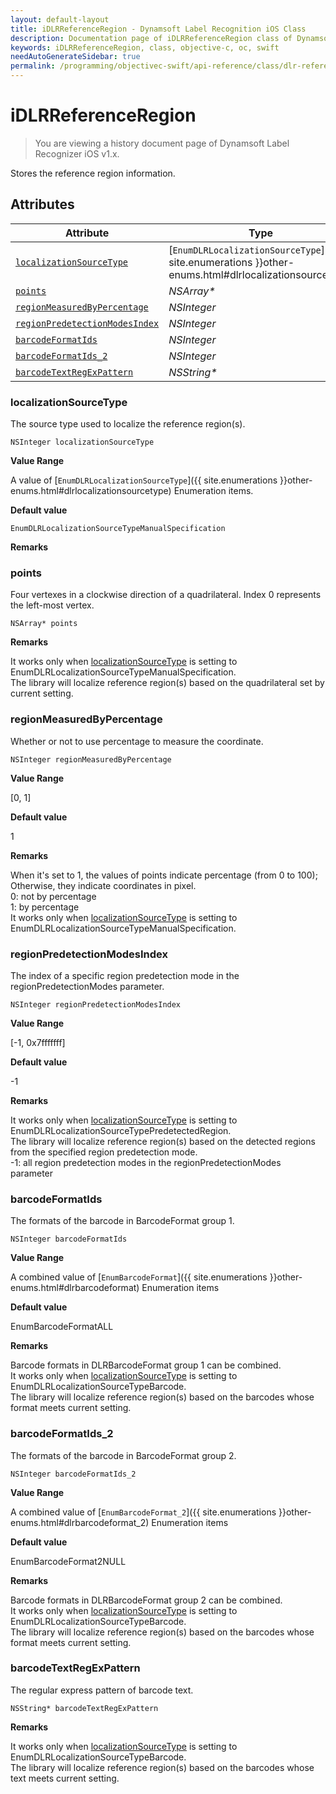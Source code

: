 ```yaml
---
layout: default-layout
title: iDLRReferenceRegion - Dynamsoft Label Recognition iOS Class
description: Documentation page of iDLRReferenceRegion class of Dynamsoft Label Recognition.
keywords: iDLRReferenceRegion, class, objective-c, oc, swift
needAutoGenerateSidebar: true
permalink: /programming/objectivec-swift/api-reference/class/dlr-reference-region.html
---
```



# iDLRReferenceRegion

> You are viewing a history document page of Dynamsoft Label Recognizer iOS v1.x.

Stores the reference region information.  
  

## Attributes
  
| Attribute | Type |
|---------- | ---- |
| [`localizationSourceType`](#localizationsourcetype) | [`EnumDLRLocalizationSourceType`]({{ site.enumerations }}other-enums.html#dlrlocalizationsourcetype) |
| [`points`](#points) | *NSArray\** |
| [`regionMeasuredByPercentage`](#regionmeasuredbypercentage) | *NSInteger* |
| [`regionPredetectionModesIndex`](#regionpredetectionmodesindex) | *NSInteger* |
| [`barcodeFormatIds`](#barcodeformatids) | *NSInteger* |
| [`barcodeFormatIds_2`](#barcodeformatids_2) | *NSInteger* |
| [`barcodeTextRegExPattern`](#barcodetextregexpattern) | *NSString\** |

### localizationSourceType
The source type used to localize the reference region(s).
```objc
NSInteger localizationSourceType
```

**Value Range**

A value of [`EnumDLRLocalizationSourceType`]({{ site.enumerations }}other-enums.html#dlrlocalizationsourcetype) Enumeration items.

**Default value**

`EnumDLRLocalizationSourceTypeManualSpecification`

**Remarks**



### points
Four vertexes in a clockwise direction of a quadrilateral. Index 0 represents the left-most vertex. 
```objc
NSArray* points
```

**Remarks**

It works only when [localizationSourceType](#localizationsourcetype) is setting to EnumDLRLocalizationSourceTypeManualSpecification.<br>
    The library will localize reference region(s) based on the quadrilateral set by current setting.<br>

### regionMeasuredByPercentage
Whether or not to use percentage to measure the coordinate.
```objc
NSInteger regionMeasuredByPercentage
```

**Value Range**

[0, 1]

**Default value**

1

**Remarks**

When it's set to 1, the values of points indicate percentage (from 0 to 100); Otherwise, they indicate coordinates in pixel.<br> 
    0: not by percentage<br>
    1: by percentage<br>
    It works only when [localizationSourceType](#localizationsourcetype) is setting to EnumDLRLocalizationSourceTypeManualSpecification.<br>


### regionPredetectionModesIndex
The index of a specific region predetection mode in the regionPredetectionModes parameter.
```objc
NSInteger regionPredetectionModesIndex
```

**Value Range**

[-1, 0x7fffffff]

**Default value**

-1

**Remarks**

It works only when [localizationSourceType](#localizationsourcetype) is setting to EnumDLRLocalizationSourceTypePredetectedRegion.<br>
    The library will localize reference region(s) based on the detected regions from the specified region predetection mode.<br>
    -1: all region predetection modes in the regionPredetectionModes parameter
    

### barcodeFormatIds
The formats of the barcode in BarcodeFormat group 1.
```objc
NSInteger barcodeFormatIds
```

**Value Range**

A combined value of [`EnumBarcodeFormat`]({{ site.enumerations }}other-enums.html#dlrbarcodeformat) Enumeration items

**Default value**

EnumBarcodeFormatALL

**Remarks**

Barcode formats in DLRBarcodeFormat group 1 can be combined.<br>
    It works only when [localizationSourceType](#localizationsourcetype) is setting to EnumDLRLocalizationSourceTypeBarcode.<br>
    The library will localize reference region(s) based on the barcodes whose format meets current setting.  
    

### barcodeFormatIds_2
The formats of the barcode in BarcodeFormat group 2.
```objc
NSInteger barcodeFormatIds_2
```

**Value Range**

A combined value of [`EnumBarcodeFormat_2`]({{ site.enumerations }}other-enums.html#dlrbarcodeformat_2) Enumeration items

**Default value**

EnumBarcodeFormat2NULL

**Remarks**

Barcode formats in DLRBarcodeFormat group 2 can be combined.<br>
    It works only when [localizationSourceType](#localizationsourcetype) is setting to EnumDLRLocalizationSourceTypeBarcode.<br>
    The library will localize reference region(s) based on the barcodes whose format meets current setting.
    
### barcodeTextRegExPattern
The regular express pattern of barcode text.
```objc
NSString* barcodeTextRegExPattern
```

**Remarks**

It works only when [localizationSourceType](#localizationsourcetype) is setting to EnumDLRLocalizationSourceTypeBarcode.<br>
    The library will localize reference region(s) based on the barcodes whose text meets current setting.
